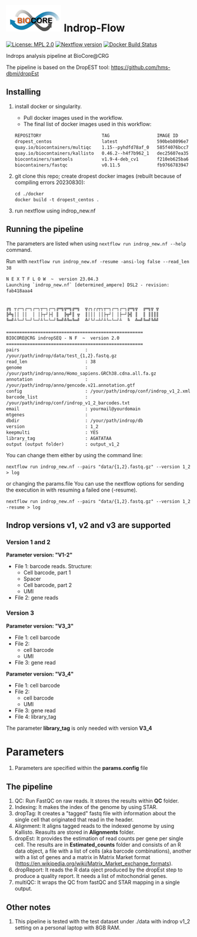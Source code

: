 # ![indrop](https://github.com/CRG-CNAG/BioCoreMiscOpen/blob/master/logo/biocore-logo_small.png) Indrop-Flow 

[![License: MPL 2.0](https://img.shields.io/badge/License-MPL%202.0-brightgreen.svg)](https://opensource.org/licenses/MPL-2.0)
[![Nextflow version](https://img.shields.io/badge/nextflow-%E2%89%A519.10.0-brightgreen.svg)](https://www.nextflow.io/)
[![Docker Build Status](https://img.shields.io/docker/automated/biocorecrg/indrops.svg)](https://cloud.docker.com/u/biocorecrg/repository/docker/biocorecrg/indrops/builds)


Indrops analysis pipeline at BioCore@CRG

The pipeline is based on the DropEST tool:
https://github.com/hms-dbmi/dropEst


## Installing
1. install docker or singularity.
   - Pull docker images used in the workflow.
   - The final list of docker images used in this workflow:

   ```
   REPOSITORY                       TAG                  IMAGE ID       
   dropest_centos                   latest               590beb8096e7   
   quay.io/biocontainers/multiqc    1.15--pyhdfd78af_0   585f4076bcc7    
   quay.io/biocontainers/kallisto   0.46.2--h4f7b962_1   dec25607ea35  
   biocontainers/samtools           v1.9-4-deb_cv1       f210eb625ba6  
   biocontainers/fastqc             v0.11.5              fb9766783947   
   ```
   
2. git clone this repo; create dropest docker images (rebuilt because of compiling errors 20230830):

   ```
   cd ./docker
   docker build -t dropest_centos .
   ```

3. run nextflow using indrop_new.nf


## Running the pipeline
The parameters are listed when using ```nextflow run indrop_new.nf --help``` command.

Run with `nextflow run indrop_new.nf -resume -ansi-log false --read_len 38`

```
N E X T F L O W  ~  version 23.04.3
Launching `indrop_new.nf` [determined_ampere] DSL2 - revision: fab418aaa4


╔╗ ┬┌─┐┌─┐┌─┐┬─┐┌─┐╔═╗╦═╗╔═╗  ╦┌┐┌┌┬┐┬─┐┌─┐┌─┐╔═╗╦  ╔═╗╦ ╦
╠╩╗││ ││  │ │├┬┘├┤ ║  ╠╦╝║ ╦  ║│││ ││├┬┘│ │├─┘╠╣ ║  ║ ║║║║
╚═╝┴└─┘└─┘└─┘┴└─└─┘╚═╝╩╚═╚═╝  ╩┘└┘─┴┘┴└─└─┘┴  ╚  ╩═╝╚═╝╚╩╝

====================================================
BIOCORE@CRG indropSEQ - N F  ~  version 2.0
====================================================
pairs                         : /your/path/indrop/data/test_{1,2}.fastq.gz
read_len                      : 38
genome                        : /your/path/indrop/anno/Homo_sapiens.GRCh38.cdna.all.fa.gz
annotation                    : /your/path/indrop/anno/gencode.v21.annotation.gtf
config                        : /your/path/indrop/conf/indrop_v1_2.xml
barcode_list                  : /your/path/indrop/conf/indrop_v1_2_barcodes.txt
email                         : yourmail@yourdomain
mtgenes                       :
dbdir                         : /your/path/indrop/db
version                       : 1_2
keepmulti                     : YES
library_tag                   : AGATATAA
output (output folder)        : output_v1_2
```

You can change them either by using the command line:
```
nextflow run indrop_new.nf --pairs "data/{1,2}.fastq.gz" --version 1_2 > log
```
or changing the params.file
You can use the nextflow options for sending the execution in with resuming a failed one (-resume).

```
nextflow run indrop_new.nf --pairs "data/{1,2}.fastq.gz" --version 1_2 -resume > log
```


## Indrop versions v1, v2 and v3 are supported
### Version 1 and 2
**Parameter version: "V1-2"**
* File 1: barcode reads. Structure:
  * Cell barcode, part 1
  * Spacer
  * Cell barcode, part 2
  * UMI
* File 2: gene reads

### Version 3
**Parameter version: "V3_3"**
* File 1: cell barcode
* File 2: 
  * cell barcode 
  * UMI 
* File 3: gene read

**Parameter version: "V3_4"**
* File 1: cell barcode
* File 2: 
  * cell barcode 
  * UMI 
* File 3: gene read
* File 4: library_tag

The parameter **library_tag** is only needed with version **V3_4**


# Parameters
1. Parameters are specified within the **params.config** file

## The pipeline
1. QC: Run FastQC on raw reads. It stores the results within **QC** folder.
1. Indexing: It makes the index of the genome by using STAR.
1. dropTag: It creates a "tagged" fastq file with information about the single cell that originated that read in the header. 
1. Alignment: It aligns tagged reads to the indexed genome by using Kallisto. Reasults are stored in **Alignments** folder.
1. dropEst: It provides the estimation of read counts per gene per single cell. The results are in **Estimated_counts** folder and consists of an R data object, a file with a list of cells (aka barcode combinations), another with a list of genes and a matrix in Matrix Market format (https://en.wikipedia.org/wiki/Matrix_Market_exchange_formats).
1. dropReport: It reads the R data oject produced by the dropEst step to produce a quality report. It needs a list of mitochondrial genes. 
1. multiQC: It wraps the QC from fastQC and STAR mapping in a single output. 

## Other notes
1. This pipeline is tested with the test dataset under ./data with indrop v1_2 setting on a personal laptop with 8GB RAM.


